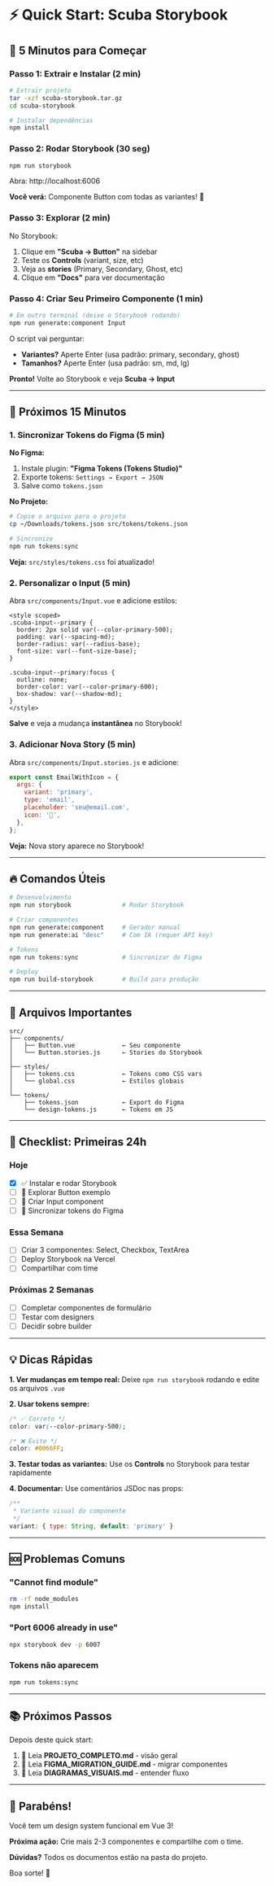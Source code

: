 # ⚡ Quick Start: Scuba Storybook

## 🚀 5 Minutos para Começar

### Passo 1: Extrair e Instalar (2 min)

```bash
# Extrair projeto
tar -xzf scuba-storybook.tar.gz
cd scuba-storybook

# Instalar dependências
npm install
```

### Passo 2: Rodar Storybook (30 seg)

```bash
npm run storybook
```

Abra: http://localhost:6006

**Você verá:** Componente Button com todas as variantes! 🎉

### Passo 3: Explorar (2 min)

No Storybook:
1. Clique em **"Scuba → Button"** na sidebar
2. Teste os **Controls** (variant, size, etc)
3. Veja as **stories** (Primary, Secondary, Ghost, etc)
4. Clique em **"Docs"** para ver documentação

### Passo 4: Criar Seu Primeiro Componente (1 min)

```bash
# Em outro terminal (deixe o Storybook rodando)
npm run generate:component Input
```

O script vai perguntar:
- **Variantes?** Aperte Enter (usa padrão: primary, secondary, ghost)
- **Tamanhos?** Aperte Enter (usa padrão: sm, md, lg)

**Pronto!** Volte ao Storybook e veja **Scuba → Input**

---

## 🎨 Próximos 15 Minutos

### 1. Sincronizar Tokens do Figma (5 min)

**No Figma:**
1. Instale plugin: **"Figma Tokens (Tokens Studio)"**
2. Exporte tokens: `Settings → Export → JSON`
3. Salve como `tokens.json`

**No Projeto:**
```bash
# Copie o arquivo para o projeto
cp ~/Downloads/tokens.json src/tokens/tokens.json

# Sincronize
npm run tokens:sync
```

**Veja:** `src/styles/tokens.css` foi atualizado!

### 2. Personalizar o Input (5 min)

Abra `src/components/Input.vue` e adicione estilos:

```vue
<style scoped>
.scuba-input--primary {
  border: 2px solid var(--color-primary-500);
  padding: var(--spacing-md);
  border-radius: var(--radius-base);
  font-size: var(--font-size-base);
}

.scuba-input--primary:focus {
  outline: none;
  border-color: var(--color-primary-600);
  box-shadow: var(--shadow-md);
}
</style>
```

**Salve** e veja a mudança **instantânea** no Storybook!

### 3. Adicionar Nova Story (5 min)

Abra `src/components/Input.stories.js` e adicione:

```javascript
export const EmailWithIcon = {
  args: {
    variant: 'primary',
    type: 'email',
    placeholder: 'seu@email.com',
    icon: '📧',
  },
};
```

**Veja:** Nova story aparece no Storybook!

---

## 🔥 Comandos Úteis

```bash
# Desenvolvimento
npm run storybook              # Rodar Storybook

# Criar componentes
npm run generate:component     # Gerador manual
npm run generate:ai "desc"     # Com IA (requer API key)

# Tokens
npm run tokens:sync            # Sincronizar do Figma

# Deploy
npm run build-storybook        # Build para produção
```

---

## 📂 Arquivos Importantes

```
src/
├── components/
│   ├── Button.vue             ← Seu componente
│   └── Button.stories.js      ← Stories do Storybook
│
├── styles/
│   ├── tokens.css             ← Tokens como CSS vars
│   └── global.css             ← Estilos globais
│
└── tokens/
    ├── tokens.json            ← Export do Figma
    └── design-tokens.js       ← Tokens em JS
```

---

## 🎯 Checklist: Primeiras 24h

### Hoje
- [x] ✅ Instalar e rodar Storybook
- [ ] 🔄 Explorar Button exemplo
- [ ] 🔄 Criar Input component
- [ ] 🔄 Sincronizar tokens do Figma

### Essa Semana
- [ ] Criar 3 componentes: Select, Checkbox, TextArea
- [ ] Deploy Storybook na Vercel
- [ ] Compartilhar com time

### Próximas 2 Semanas
- [ ] Completar componentes de formulário
- [ ] Testar com designers
- [ ] Decidir sobre builder

---

## 💡 Dicas Rápidas

**1. Ver mudanças em tempo real:**
Deixe `npm run storybook` rodando e edite os arquivos `.vue`

**2. Usar tokens sempre:**
```css
/* ✅ Correto */
color: var(--color-primary-500);

/* ❌ Evite */
color: #0066FF;
```

**3. Testar todas as variantes:**
Use os **Controls** no Storybook para testar rapidamente

**4. Documentar:**
Use comentários JSDoc nas props:
```javascript
/**
 * Variante visual do componente
 */
variant: { type: String, default: 'primary' }
```

---

## 🆘 Problemas Comuns

### "Cannot find module"
```bash
rm -rf node_modules
npm install
```

### "Port 6006 already in use"
```bash
npx storybook dev -p 6007
```

### Tokens não aparecem
```bash
npm run tokens:sync
```

---

## 📚 Próximos Passos

Depois deste quick start:

1. 📖 Leia **PROJETO_COMPLETO.md** - visão geral
2. 📐 Leia **FIGMA_MIGRATION_GUIDE.md** - migrar componentes
3. 🎨 Leia **DIAGRAMAS_VISUAIS.md** - entender fluxo

---

## 🎉 Parabéns!

Você tem um design system funcional em Vue 3!

**Próxima ação:** Crie mais 2-3 componentes e compartilhe com o time.

**Dúvidas?** Todos os documentos estão na pasta do projeto.

Boa sorte! 🚀

